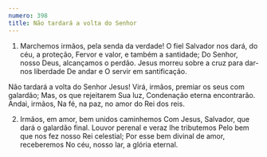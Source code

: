 ```yaml
---
numero: 398
title: Não tardará a volta do Senhor
---
```

1. Marchemos irmãos, pela senda da verdade!
O fiel Salvador nos dará, do céu, a proteção,
Fervor e valor, e também a santidade;
Do Senhor, nosso Deus, alcançamos o perdão.
Jesus morreu sobre a cruz para dar-nos liberdade
De andar e O servir em santificação.

Não tardará a volta do Senhor Jesus!
Virá, irmãos, premiar os seus com galardão;
Mas, os que rejeitarem Sua luz,
Condenação eterna encontrarão.
Andai, irmãos,
Na fé, na paz, no amor do Rei dos reis.

2. Irmãos, em amor, bem unidos caminhemos
Com Jesus, Salvador, que dará o galardão final.
Louvor perenal e veraz lhe tributemos
Pelo bem que nos fez nosso Rei celestial;
Por esse bem divinal de amor, receberemos
No céu, nosso lar, a glória eternal.
